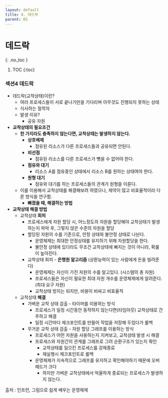 ```yaml
---
layout: default
title: 4. 데드락
parent: OS
---
```


# 데드락
{: .no_toc }

1. TOC
{:toc}

### 섹션4 데드락

- 데드락(교착상태)이란?
    - 여러 프로세스들이 서로 끝나기만을 기다리며 아무것도 진행되지 못하는 상태
    - 식사하는 철학자
    - 발생 이유?
        - 공유 자원
- **교착상태의 필요조건**
    - **한 가지라도 충족하지 않는다면, 교착상태는 발생하지 않는다.**
        - **상호배제**
            - 점유된 리소스가 다른 프로세스들과 공유되면 안된다.
        - **비선점**
            - 점유된 리소스를 다른 프로세스가 뺏을 수 없어야 한다.
        - **점유와 대기**
            - 리소스 A를 점유중인 상태에서 리소스 B를 원하는 상태여야 한다.
        - **원형 대기**
            - 점유와 대기를 하는 프로세스들의 관계가 원형을 이룬다.
    - 이를 이용해서 교착상태를 해결해보려 하였으나, 제약이 많고 비효율적이라 다른 방식을 연구함.
      - **빠졌을 때, 해결하는 방법**
- **교착상태 해결 방법**
    - 교착상태 **회피**
        - 프로세스에게 자원 할당 시, 어느정도의 자원을 할당해야 교착상태가 발생하는지 파악 후, 그렇지 않은 수준의 자원을 할당
        - 할당된 자원의 수를 기준으로, 안정 상태와 불안정 상태로 나뉜다.
            - 운영체제는 최대한 안정상태를 유지하기 위해 자원할당을 한다.
            - 불안정 상태에 있더라도 무조건 교착상태에 빠지는 것이 아니라, 확룰이 높아진다.
        - 교착상태 회피 - **은행원 알고리즘** (상환능력이 있는 사람에게 돈을 빌려준다)
            - 운영체제는 자신이 가진 자원의 수를 알고있다. (시스템의 총 자원)
            - 프로세스들은 자신이 필요한 최대 자원 개수를 운영체제에게 알려준다. (최대 요구 자원)
            - 교착상태 방지는 되지만, 비용이 비싸고 비효율적
    - 교착상태 **해결**
        - 가벼운 교착 상태 검출 - 타이머를 이용하는 방식
            - 프로세스가 일정 시간동안 동작하지 않는다면(타임아웃) 교착상태로 간주하고 해결
            - 일정 시간마다 체크포인트를 만들어 작업을 저장해 두었다가 롤백
        - 무거운 교착 상태 검출 - 자원 할당 그래프를 이용하는 방식
            - 프로세스가 어떤 자원을 사용하는지 지켜보고, 교착상태 발생 시 해결
            - 프로세스와 자원간의 관계를 그래프로 그려 순환구조가 있는지 확인
                - 교착상태를 일으킨 프로세스를 강제종료
                - 재실행시 체크포인트로 롤백
            - 운영체제가 지속적으로 그래프를 유지하고 확인해야하기 때문에 오버헤드가 크다
                - 하지만 가벼운 교착상태에서 억울하게 종료되는 프로세스가 발생하지 않는다.
                
출처 : 인프런, 그림으로 쉽게 배우는 운영체제